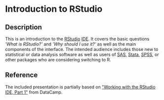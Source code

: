 # Introduction to RStudio

## Description
This is an introduction to the [RStudio](https://www.rstudio.com/) [IDE](https://en.wikipedia.org/wiki/Integrated_development_environment). It covers the basic questions _'What is RStudio?'_ and _'Why should I use it?'_ as well as the main components of the interface. The intended audience includes those new to statistical or data analysis software as well as users of [SAS](https://www.sas.com/en_us/home.html), [Stata](https://www.stata.com/), [SPSS](https://www.ibm.com/analytics/spss-statistics-software), or other packages who are considering switching to R.

## Reference
The included presentation is partially based on ["Working with the RStudio IDE, Part 1"](https://www.datacamp.com/courses/working-with-the-rstudio-ide-part-1-archived) from DataCamp.
